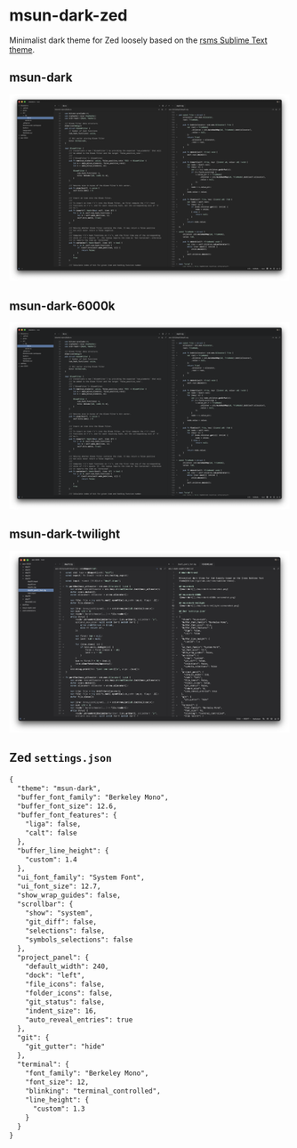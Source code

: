# msun-dark-zed

Minimalist dark theme for Zed loosely based on the [rsms Sublime Text theme](https://github.com/rsms/sublime-theme).

## msun-dark
![msun-dark](./msun-dark-screenshot.png)

## msun-dark-6000k
![msun-dark](./msun-dark-6000k-screenshot.png)

## msun-dark-twilight
![msun-dark](./msun-dark-twilight-screenshot.png)

## Zed `settings.json`
```
{
  "theme": "msun-dark",
  "buffer_font_family": "Berkeley Mono",
  "buffer_font_size": 12.6,
  "buffer_font_features": {
    "liga": false,
    "calt": false
  },
  "buffer_line_height": {
    "custom": 1.4
  },
  "ui_font_family": "System Font",
  "ui_font_size": 12.7,
  "show_wrap_guides": false,
  "scrollbar": {
    "show": "system",
    "git_diff": false,
    "selections": false,
    "symbols_selections": false
  },
  "project_panel": {
    "default_width": 240,
    "dock": "left",
    "file_icons": false,
    "folder_icons": false,
    "git_status": false,
    "indent_size": 16,
    "auto_reveal_entries": true
  },
  "git": {
    "git_gutter": "hide"
  },
  "terminal": {
    "font_family": "Berkeley Mono",
    "font_size": 12,
    "blinking": "terminal_controlled",
    "line_height": {
      "custom": 1.3
    }
  }
}
```
